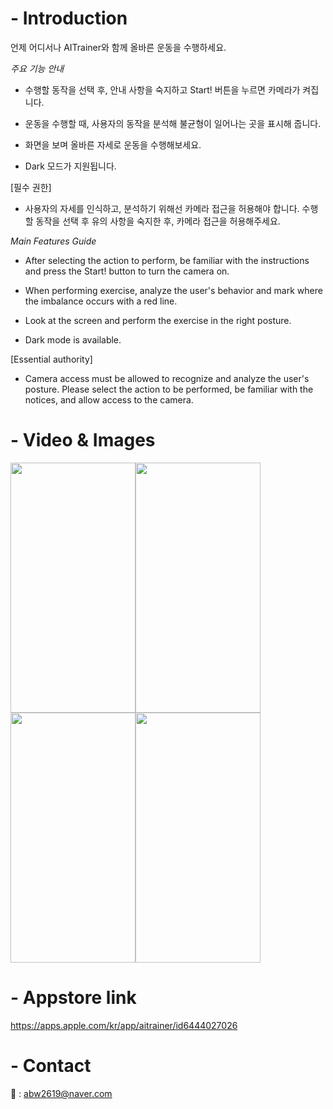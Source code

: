 # - Introduction

언제 어디서나 AITrainer와 함께 올바른 운동을 수행하세요.

 *주요 기능 안내*

- 수행할 동작을 선택 후, 안내 사항을 숙지하고 Start! 버튼을 누르면 카메라가 켜집니다. 

- 운동을 수행할 때, 사용자의 동작을 분석해 불균형이 일어나는 곳을 표시해 줍니다. 

- 화면을 보며 올바른 자세로 운동을 수행해보세요. 

- Dark 모드가 지원됩니다. 


[필수 권한]

- 사용자의 자세를 인식하고, 분석하기 위해선 카메라 접근을 허용해야 합니다. 수행할 동작을 선택 후 유의 사항을 숙지한 후, 카메라 접근을 허용해주세요. 


*Main Features Guide*

- After selecting the action to perform, be familiar with the instructions and press the Start! button to turn the camera on.

- When performing exercise, analyze the user's behavior and mark where the imbalance occurs with a red line.

- Look at the screen and perform the exercise in the right posture.

- Dark mode is available.


[Essential authority]

- Camera access must be allowed to recognize and analyze the user's posture. Please select the action to be performed, be familiar with the notices, and allow access to the camera.

# - Video & Images

<img src="https://user-images.githubusercontent.com/88021794/200296047-a877330a-c4d7-4a32-a059-31d0a3975e9b.png" width="200" height="400"/><img src="https://user-images.githubusercontent.com/88021794/200296014-ca34b483-ee7b-482a-b1b2-3f9898e0a169.png" width="200" height="400"/><img src="https://user-images.githubusercontent.com/88021794/200296033-94ef09dd-90eb-437a-bf07-0bd5dbca5dab.png" width="200" height="400"/><img src="https://user-images.githubusercontent.com/88021794/200296042-94338d4e-1b7d-430c-a2db-05ee78867261.png" width="200" height="400"/>


# - Appstore link

https://apps.apple.com/kr/app/aitrainer/id6444027026 

# - Contact 

📧 : abw2619@naver.com

